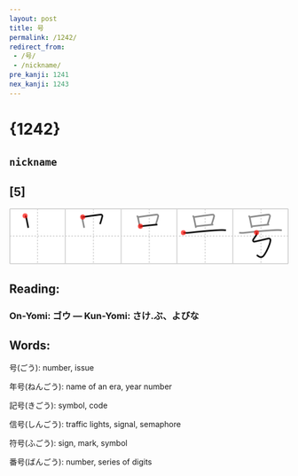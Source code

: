 ```yaml
---
layout: post
title: 号
permalink: /1242/
redirect_from:
 - /号/
 - /nickname/
pre_kanji: 1241
nex_kanji: 1243
---
```


# {1242}

## `nickname`

## [5]

<div class="stroke"><img src="../images/E58FB7.png" /></div>

## Reading:

### On-Yomi: ゴウ &mdash; Kun-Yomi: さけ.ぶ、よびな

## Words:

号(ごう): number, issue

年号(ねんごう): name of an era, year number

記号(きごう): symbol, code

信号(しんごう): traffic lights, signal, semaphore

符号(ふごう): sign, mark, symbol

番号(ばんごう): number, series of digits
